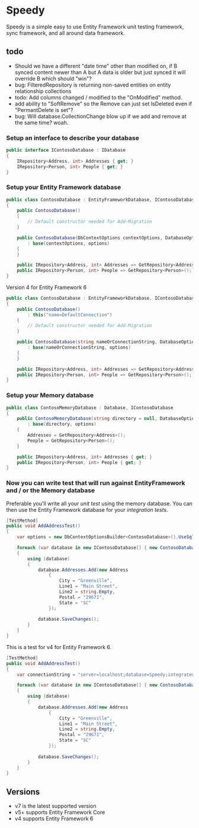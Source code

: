 ﻿# Speedy

Speedy is a simple easy to use Entity Framework unit testing framework, sync framework, and all around data framework.

## todo

- Should we have a different "date time" other than modified on, if B synced content newer than A but A data is older but just synced it will override B which should "win"?
- bug: FilteredRepository is returning non-saved entities on entity relationship collections
- todo: Add columns changed / modified to the "OnModified" method.
- add ability to "SoftRemove" so the Remove can just set IsDeleted even if "PermantDelete is set"?
- bug: Will database.CollectionChange blow up if we add and remove at the same time? woah.

### Setup an interface to describe your database

``` csharp
public interface IContosoDatabase : IDatabase
{
	IRepository<Address, int> Addresses { get; }
	IRepository<Person, int> People { get; }
}
```

### Setup your Entity Framework database

``` csharp
public class ContosoDatabase : EntityFrameworkDatabase, IContosoDatabase
{
	public ContosoDatabase()
	{
		// Default constructor needed for Add-Migration
	}

	public ContosoDatabase(DbContextOptions contextOptions, DatabaseOptions options = null)
		: base(contextOptions, options)
	{
	}

	public IRepository<Address, int> Addresses => GetRepository<Address>();
	public IRepository<Person, int> People => GetRepository<Person>();
}
```

Version 4 for Entity Framework 6

``` csharp
public class ContosoDatabase : EntityFrameworkDatabase, IContosoDatabase
{
	public ContosoDatabase()
		: this("name=DefaultConnection")
	{
		// Default constructor needed for Add-Migration
	}

	public ContosoDatabase(string nameOrConnectionString, DatabaseOptions options = null)
		: base(nameOrConnectionString, options)
	{
	}

	public IRepository<Address, int> Addresses => GetRepository<Address>();
	public IRepository<Person, int> People => GetRepository<Person>();
}
```

### Setup your Memory database

``` csharp
public class ContosoMemoryDatabase : Database, IContosoDatabase
{
	public ContosoMemoryDatabase(string directory = null, DatabaseOptions options = null)
		: base(directory, options)
	{
		Addresses = GetRepository<Address>();
		People = GetRepository<Person>();
	}

	public IRepository<Address, int> Addresses { get; }
	public IRepository<Person, int> People { get; }
}
```

### Now you can write test that will run against EntityFramework and / or the Memory database

Preferable you'll write all your _unit test_ using the memory database. You can then use the Entity Framework database for your _integration tests_.

``` csharp
[TestMethod]
public void AddAddressTest()
{
	var options = new DbContextOptionsBuilder<ContosoDatabase>().UseSqlServer("server=localhost;database=Speedy;integrated security=true;").Options;

	foreach (var database in new IContosoDatabase[] { new ContosoDatabase(options), new ContosoMemoryDatabase() })
	{
		using (database)
		{
			database.Addresses.Add(new Address
				{
					City = "Greenville",
					Line1 = "Main Street",
					Line2 = string.Empty,
					Postal = "29671",
					State = "SC"
				});
			
			database.SaveChanges();
		}
	}
}

```

This is a test for v4 for Entity Framework 6.

``` csharp
[TestMethod]
public void AddAddressTest()
{
	var connectionString = "server=localhost;database=Speedy;integrated security=true;";

	foreach (var database in new IContosoDatabase[] { new ContosoDatabase(connectionString), new ContosoMemoryDatabase() })
	{
		using (database)
		{
			database.Addresses.Add(new Address
				{
					City = "Greenville",
					Line1 = "Main Street",
					Line2 = string.Empty,
					Postal = "29671",
					State = "SC"
				});
			
			database.SaveChanges();
		}
	}
}
```

## Versions

- v7 is the latest supported version
- v5+ supports Entity Framework Core
- v4 supports Entity Framework 6